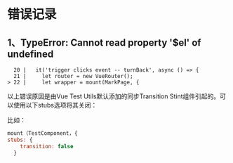 # 错误记录

## 1、TypeError: Cannot read property '$el' of undefined

      20 |   it('trigger clicks event -- turnBack', async () => {
      21 |     let router = new VueRouter();
    > 22 |     let wrapper = mount(MarkPage, {

以上错误原因是由Vue Test Utils默认添加的同步Transition Stint组件引起的。可以使用以下stubs选项将其关闭：

比如：

```js
mount（TestComponent，{
stubs: {
    transition: false
  }
```